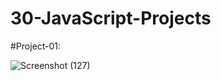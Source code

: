 # 30-JavaScript-Projects

#Project-01:

![Screenshot (127)](https://github.com/user-attachments/assets/090031f1-7bb8-4515-8b10-4125d5e84732)
